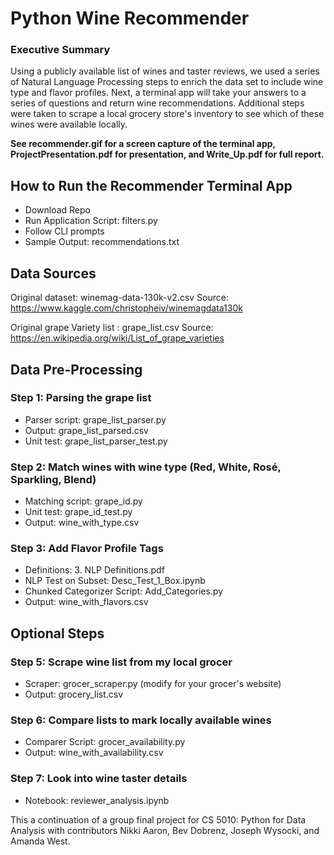 # Python Wine Recommender



### Executive Summary

Using a publicly available list of wines and taster reviews, we used a series of Natural Language Processing steps to enrich the data set to include wine type and flavor profiles. Next, a terminal app will take your answers to a series of questions and return wine recommendations. Additional steps were taken to scrape a local grocery store's inventory to see which of these wines were available locally.



**See recommender.gif for a screen capture of the terminal app, ProjectPresentation.pdf for presentation, and Write_Up.pdf for full report.**



## How to Run the Recommender Terminal App

- Download Repo 
- Run Application Script: filters.py
- Follow CLI prompts
- Sample Output: recommendations.txt



## Data Sources
Original dataset: winemag-data-130k-v2.csv
Source: https://www.kaggle.com/christopheiv/winemagdata130k

Original grape Variety list : grape_list.csv
Source: https://en.wikipedia.org/wiki/List_of_grape_varieties



## Data Pre-Processing

### Step 1: Parsing the grape list

- Parser script: grape_list_parser.py
- Output: grape_list_parsed.csv
- Unit test: grape_list_parser_test.py

### Step 2: Match wines with wine type (Red, White, Rosé, Sparkling, Blend)

- Matching script: grape_id.py
- Unit test: grape_id_test.py
- Output: wine_with_type.csv

### Step 3: Add Flavor Profile Tags

- Definitions: 3. NLP Definitions.pdf
- NLP Test on Subset: Desc_Test_1_Box.ipynb
- Chunked Categorizer Script: Add_Categories.py
- Output: wine_with_flavors.csv



## Optional Steps

### Step 5: Scrape wine list from my local grocer

- Scraper: grocer_scraper.py (modify for your grocer's website)
- Output: grocery_list.csv

### Step 6: Compare lists to mark locally available wines

- Comparer Script: grocer_availability.py
- Output: wine_with_availability.csv

### Step 7: Look into wine taster details

- Notebook: reviewer_analysis.ipynb



This a continuation of a group final project for CS 5010: Python for Data Analysis with contributors Nikki Aaron, Bev Dobrenz, Joseph Wysocki, and Amanda West.
